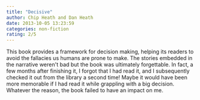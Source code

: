 ```yaml
---
title: "Decisive"
author: Chip Heath and Dan Heath
date: 2013-10-05 13:23:59
categories: non-fiction
rating: 2/5
---
```


This book provides a framework for decision making, helping its readers to avoid the fallacies us humans are prone to make. The stories embedded in the narrative weren't bad but the book was ultimately forgettable. In fact, a few months after finishing it, I forgot that I had read it, and I subsequently checked it out from the library a second time! Maybe it would have been more memorable if I had read it while grappling with a big decision. Whatever the reason, the book failed to have an impact on me.
